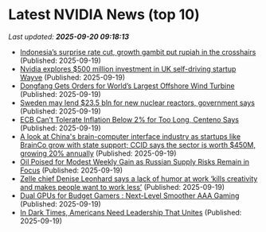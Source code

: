 # Latest NVIDIA News (top 10)
_Last updated: **2025-09-20 09:18:13**_

- [Indonesia’s surprise rate cut, growth gambit put rupiah in the crosshairs](https://biztoc.com/x/c69efea9ca1c29b0) (Published: 2025-09-19)
- [Nvidia explores $500 million investment in UK self-driving startup Wayve](https://biztoc.com/x/f57ac510200443f4) (Published: 2025-09-19)
- [Dongfang Gets Orders for World’s Largest Offshore Wind Turbine](https://biztoc.com/x/613cb51ed74d33ef) (Published: 2025-09-19)
- [Sweden may lend $23.5 bln for new nuclear reactors, government says](https://biztoc.com/x/3f370eb4fa6c8942) (Published: 2025-09-19)
- [ECB Can’t Tolerate Inflation Below 2% for Too Long, Centeno Says](https://biztoc.com/x/dfa160ef8472b6e2) (Published: 2025-09-19)
- [A look at China's brain-computer interface industry as startups like BrainCo grow with state support; CCID says the sector is worth $450M, growing 20% annually](https://biztoc.com/x/de283d78c62db76e) (Published: 2025-09-19)
- [Oil Poised for Modest Weekly Gain as Russian Supply Risks Remain in Focus](https://biztoc.com/x/6e4aaefcb5233e06) (Published: 2025-09-19)
- [Zelle chief Denise Leonhard says a lack of humor at work ‘kills creativity and makes people want to work less’](https://fortune.com/2025/09/19/zelle-chief-denise-leonhard-says-a-lack-of-humor-at-work-kills-creativity-and-makes-people-want-to-work-less/) (Published: 2025-09-19)
- [Dual GPUs for Budget Gamers : Next-Level Smoother AAA Gaming](https://www.geeky-gadgets.com/budget-gaming-performance-dual-gpu-2025/) (Published: 2025-09-19)
- [In Dark Times, Americans Need Leadership That Unites](https://biztoc.com/x/108d959241c5d8e1) (Published: 2025-09-19)
